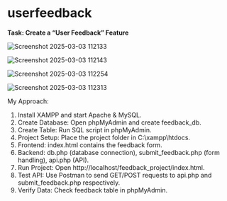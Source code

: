 # userfeedback
 **Task: Create a “User Feedback” Feature**

![Screenshot 2025-03-03 112133](https://github.com/user-attachments/assets/4feecc97-ca3e-48b0-8063-76b61c6d6e5c)

![Screenshot 2025-03-03 112143](https://github.com/user-attachments/assets/5d8461df-f31e-4829-953b-f62d6ad8c83c)

![Screenshot 2025-03-03 112254](https://github.com/user-attachments/assets/85043551-a1c0-4a99-b975-a629a23bf948)

![Screenshot 2025-03-03 112313](https://github.com/user-attachments/assets/7223430d-78f0-4969-8bb9-0ff01c2de462)

My Approach:

1. Install XAMPP and start Apache & MySQL.
2. Create Database: Open phpMyAdmin and create feedback_db.
3. Create Table: Run SQL script in phpMyAdmin.
4. Project Setup: Place the project folder in C:\xampp\htdocs\.
5. Frontend: index.html contains the feedback form.
6. Backend: db.php (database connection), submit_feedback.php (form handling), api.php (API).
7. Run Project: Open http://localhost/feedback_project/index.html.
8. Test API: Use Postman to send GET/POST requests to api.php and submit_feedback.php respectively.
9. Verify Data: Check feedback table in phpMyAdmin.







